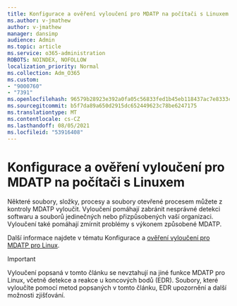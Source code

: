 ```yaml
---
title: Konfigurace a ověření vyloučení pro MDATP na počítači s Linuxem
ms.author: v-jmathew
author: v-jmathew
manager: dansimp
audience: Admin
ms.topic: article
ms.service: o365-administration
ROBOTS: NOINDEX, NOFOLLOW
localization_priority: Normal
ms.collection: Adm_O365
ms.custom:
- "9000760"
- "7391"
ms.openlocfilehash: 96579b28923e392a0fa05c56833fed1b45eb118437ac7e8333c610ed69126f8e
ms.sourcegitcommit: b5f7da89a650d2915dc652449623c78be6247175
ms.translationtype: MT
ms.contentlocale: cs-CZ
ms.lasthandoff: 08/05/2021
ms.locfileid: "53916408"
---
```

# <a name="configure-and-validate-exclusions-for-mdatp-on-a-linux-machine"></a>Konfigurace a ověření vyloučení pro MDATP na počítači s Linuxem

Některé soubory, složky, procesy a soubory otevřené procesem můžete z kontroly MDATP vyloučit. Vyloučení pomáhají zabránit nesprávné detekci softwaru a souborů jedinečných nebo přizpůsobených vaší organizaci. Vyloučení také pomáhají zmírnit problémy s výkonem způsobené MDATP.

Další informace najdete v tématu Konfigurace a [ověření vyloučení pro MDATP pro Linux](https://go.microsoft.com/fwlink/?linkid=2144517).

> [!IMPORTANT]
> Vyloučení popsaná v tomto článku se nevztahují na jiné funkce MDATP pro Linux, včetně detekce a reakce u koncových bodů (EDR). Soubory, které vyloučíte pomocí metod popsaných v tomto článku, EDR upozornění a další možnosti zjišťování.
